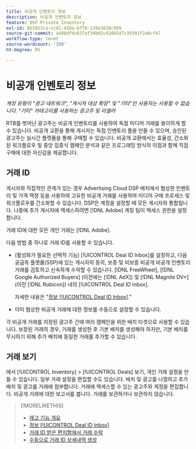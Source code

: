 ```yaml
---
title: 비공개 인벤토리 정보
description: 비공개 인벤토리 정보
feature: DSP Private Inventory
exl-id: 6b3923ca-ccd1-450e-bff0-139e3838c999
source-git-commit: ad4bdfdc637af34b02c42d6547c39301f2a0cf47
workflow-type: tm+mt
source-wordcount: '350'
ht-degree: 0%

---
```


# 비공개 인벤토리 정보

*계정 유형이 &quot;광고 네트워크&quot;, &quot;게시자 대상 확장&quot; 및 &quot;기타&quot;인 사용자는 사용할 수 없습니다. &quot;기타&quot; 카테고리를 사용하는 광고주 및 리셀러*

RTB를 벗어난 광고주는 비공개 인벤토리를 사용하여 독점 미디어 거래를 용이하게 할 수 있습니다. 비공개 교환을 통해 게시자는 독점 인벤토리 풀을 만들 수 있으며, 승인된 광고주는 실시간 플랫폼을 통해 구매할 수 있습니다. 비공개 교환에서는 효율성, 간소화된 워크플로우 및 중앙 집중식 캠페인 분석과 같은 프로그래밍 방식의 이점과 함께 직접 구매에 대한 자신감을 제공합니다.

## 거래 ID

게시자와 직접적인 관계가 있는 경우 Advertising Cloud DSP 배치에서 협상한 인벤토리 및 가격 책정 등을 사용하여 고유한 비공개 거래를 사용하여 미디어 구매 프로세스 및 워크플로우를 간소화할 수 있습니다. DSP은 계정을 설정할 때 모든 게시자와 통합됩니다. 나중에 추가 게시자에 액세스하려면 [!DNL Adobe] 계정 팀이 액세스 권한을 설정합니다. <!-- + sentence from Ramey? (no longer here) about how we certify the publishers -->

거래 ID에 대한 모든 개인 거래는 [!DNL Adobe].

다음 방법 중 하나로 거래 ID를 사용할 수 있습니다.

* (활성화가 필요한 선택적 기능) [!UICONTROL Deal ID Inbox]를 설정하고, 다음 공급측 플랫폼(SSP)에 있는 게시자의 동의, 보증 및 비보증 비공개 비공개 인벤토리 거래를 검토하고 신속하게 수락할 수 있습니다. [!DNL FreeWheel], [!DNL Google Authorized Buyers] (이전에는 [!DNL AdX]) 및 [!DNL Magnite DV+] (이전 [!DNL Rubicon]) 내의 [!UICONTROL Deal ID inbox].

   자세한 내용은 &quot;[정보 [!UICONTROL Deal ID Inbox]](deal-id-inbox-about.md).&quot;

* 이미 협상한 비공개 거래에 대한 정보를 수동으로 설정할 수 있습니다.

각 비공개 거래를 지정된 광고주 간에 여러 캠페인을 위한 배치 타겟으로 사용할 수 있습니다. 보장된 거래의 경우, 거래를 생성한 후 기본 배치를 생성해야 하지만, 기본 배치를 무시하기 위해 추가 배치에 동일한 거래를 추가할 수 있습니다.

## 거래 보기

에서 [!UICONTROL Inventory] > [!UICONTROL Deals] 보기, 개인 거래 설정을 만들 수 있습니다. 일부 거래 설정을 편집할 수도 있습니다. 배치 및 광고를 나열하고 추가 배치 및 광고를 거래에 첨부합니다. 거래에 액세스할 수 있는 광고주와 계정을 편집합니다. 비공개 거래에 대한 보고서를 봅니다. 거래를 보관하거나 보관하지 않습니다.<!-- ; or edit the attribute tags for a deal -->

>[!MORELIKETHIS]
>
>* [재고 기능 개요](/help/dsp/inventory/inventory-overview.md)
>* [정보 [!UICONTROL Deal ID Inbox]](/help/dsp/inventory/deal-id-inbox-about.md)
>* [거래 ID 받은 편지함에서 거래 수락](deal-id-inbox-accept.md)
>* [수동으로 거래 ID 상세내역 생성](deal-id-create.md)

